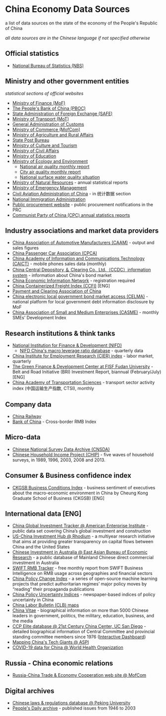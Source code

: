 # China Economy Data Sources
a list of data sources on the state of the economy of the People's Republic of China

_all data sources are in the Chinese language if not specified otherwise_

## Official statistics

- [National Bureau of Statistics (NBS)](http://www.stats.gov.cn/)

## Ministry and other government entities
_statistical sections of official websites_

- [Ministry of Finance (MoF)](http://www.mof.gov.cn/gkml/caizhengshuju/)
- [The People's Bank of China (PBOC)](http://www.pbc.gov.cn/diaochatongjisi/116219/index.html)
- [State Administration of Foreign Exchange (SAFE)](http://www.safe.gov.cn/safe/tjsj1/index.html)
- [Ministry of Transport (MoT)](https://www.mot.gov.cn/tongjishuju/)
- [General Administration of Customs](http://www.customs.gov.cn/customs/302249/zfxxgk/2799825/302274/index.html)
- [Ministry of Commerce (MofCom)](http://www.mofcom.gov.cn/article/tongjiziliao/)
- [Ministry of Agriculture and Rural Affairs](http://zdscxx.moa.gov.cn:8080/nyb/pc/index.jsp)
- [State Post Bureau](http://www.spb.gov.cn/sj/)
- [Ministry of Culture and Tourism](http://zwgk.mct.gov.cn/zfxxgkml/447/465/index_3081.html)
- [Ministry of Civil Affairs](http://www.mca.gov.cn/article/sj/)
- [Ministry of Education](http://www.moe.gov.cn/jyb_sjzl/moe_560/2020/)
- [Ministry of Ecology and Environment](https://www.mee.gov.cn/hjzl/)
  - [National air quality monthly report](https://www.mee.gov.cn/hjzl/sthjzk/zghjzkgb/)
  - [City air quality monthly report](https://www.mee.gov.cn/hjzl/dqhj/cskqzlzkyb/)
  - [National surface water quality situation](https://www.mee.gov.cn/hjzl/shj/qgdbszlzk/)
- [Ministry of Natural Resources](https://www.mnr.gov.cn/sj/) - annual statistical reports
- [Ministry of Emergency Management](https://www.mem.gov.cn/gk/tjsj/)
- [Civil Aviation Administration of China](http://www.caac.gov.cn/XXGK/XXGK/) - in 统计数据 section
- [National Immigration Administration](https://www.nia.gov.cn/n741440/n741567/index.html)
- [Public procurement website](http://www.ccgp.gov.cn/) - public procurement notifications in the PRC
- [Communist Party of China (CPC) annual statistics reports](https://news.12371.cn/dzybmbdj/zzb/dntjgb/)

## Industry associations and market data providers

- [China Association of Automotive Manufacturers (CAAM)](http://www.caam.org.cn/tjsj) - output and sales figures
- [China Passenger Car Association (CPCA)](http://www.cpcaauto.com/)
- [China Academy of Information and Communications Technology (CAICT)](http://www.caict.ac.cn/kxyj/qwfb/qwsj/) - mobile phones sales data (monthly)
- [China Central Depository ＆ Clearing Co., Ltd.（CCDC）information system](https://www.chinabond.com.cn/d2s/index.html) - information about China's bond market
- [China Economic Information Network](https://www.cei.cn/) - registration required
- [China Containerized Freight Index (CCFI)](https://en.sse.net.cn/indices/ccfinew.jsp) [ENG]
- [Payment and Clearing Association of China](http://www.pcac.org.cn/eportal/ui?pageId=595055)
- [China electronic local government bond market access (CELMA)](http://www.celma.org.cn/ydsj/index.jhtml) - national platform for local government debt information disclosure by MoF
- [China Association of Small and Medium Enterprises (CASME)](https://ca-sme.org/category/Category/list/cid/364) - monthly SMEs' Development Index


## Research institutions & think tanks

- [National Institution for Finance & Development (NIFD)](http://www.nifd.cn/home/index)
  - [NIFD China's macro leverage ratio database](http://www.nifd.cn/home/index) - quarterly data
- [China Institute for Employment Research (CIER) index](http://www.cier.org.cn/index.asp) - labor market, quarterly
- [The Green Finance & Development Center at FISF Fudan University](https://greenfdc.org/category/belt-and-road-initiative-bri/) - Belt and Road Initiative (BRI) Investment Report, biannual (February/July) [ENG]
- [China Academy of Transportation Sciences](http://www.motcats.ac.cn/col/col55/index.html) - transport sector activity index (中国运输生产指数, CTSI), monthly

## Company data

- [China Railway](http://www.china-railway.com.cn/wnfw/sjfw/)
- [Bank of China](https://www.boc.cn/fimarkets/cri/) - Cross-border RMB Index

## Micro-data

- [Chinese National Survey Data Archive (CNSDA)](http://www.cnsda.org/)
- [Chinese Household Income Project (CHIP)](http://ciidbnu.org/chip/) -  five waves of household surveys, in 1989, 1996, 2003, 2008 and 2013. 

## Consumer & Business confidence index

- [CKGSB Business Conditions Index](https://english.ckgsb.edu.cn/worldwide/insights/business-conditions-index/) - business sentiment of executives about the macro-economic environment in China by Cheung Kong Graduate School of Business (CKGSB) [ENG]

## International data [ENG]

- [China Global Investment Tracker @ American Enterprise Institute](https://www.aei.org/china-global-investment-tracker/) - public data set covering China’s global investment and construction
- [US-China Investment Hub @ Rhodium](https://www.us-china-investment.org/) - a multiyear research initiative that aims at providing greater transparency on capital flows between China and the United States
- [Chinese Investment in Australia @ East Asian Bureau of Economic Research](https://chiia.eaber.org/) - a public database of Mainland Chinese direct commercial investment in Australia
- [SWIFT RMB Tracker](https://www.swift.com/our-solutions/compliance-and-shared-services/business-intelligence/renminbi/rmb-tracker) -  free monthly report from SWIFT Business Intelligence on RMB usage across geographies and financial sectors
- [China Policy Change Index](https://policychangeindex.org/) - a series of open-source machine learning projects that predict authoritarian regimes’ major policy moves by “reading” their propaganda publications
- [China Policy Uncertainty Indices](http://www.policyuncertainty.com/china_monthly.html) -  newspaper-based indices of policy uncertainty in China
- [China Labor Bulletin (CLB) maps](https://maps.clb.org.hk/)
- [China Vitae](https://www.chinavitae.com/index.php) - biographical information on more than 5000 Chinese leaders in government, politics, the military, education, business, and the media
- [CCP Elite database @ 21st Century China Center, UC San Diego](https://chinadatalab.ucsd.edu/resources/ccp-elites-database/) - detailed biographical information of Central Committee and provincial standing committee members since 1976 ([Interactive Dashboard](https://chinadatalab.ucsd.edu/elites/))
- [Mapping China's Tech Giants @ ASPI](https://chinatechmap.aspi.org.au/#/map/)
- [COVID-19 data for China @ World Health Organization](https://covid19.who.int/region/wpro/country/cn)

## Russia - China economic relations

- [Russia-China Trade & Economy Cooperation web site @ MofCom](http://www.crc.mofcom.gov.cn/index.shtml)

## Digital archives

- [Chinese laws & regulations database @ Peking University](https://www.pkulaw.com/)
- [People's Daily archive](https://www.laoziliao.net/rmrb/) - published issues from 1946 to 2003




